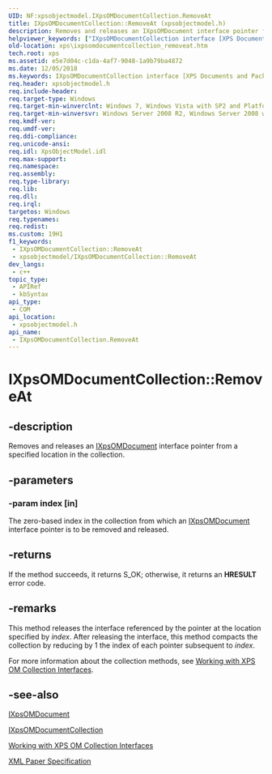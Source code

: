 ```yaml
---
UID: NF:xpsobjectmodel.IXpsOMDocumentCollection.RemoveAt
title: IXpsOMDocumentCollection::RemoveAt (xpsobjectmodel.h)
description: Removes and releases an IXpsOMDocument interface pointer from a specified location in the collection.
helpviewer_keywords: ["IXpsOMDocumentCollection interface [XPS Documents and Packaging]","RemoveAt method","IXpsOMDocumentCollection.RemoveAt","IXpsOMDocumentCollection::RemoveAt","RemoveAt","RemoveAt method [XPS Documents and Packaging]","RemoveAt method [XPS Documents and Packaging]","IXpsOMDocumentCollection interface","xps.ixpsomdocumentcollection_removeat","xpsobjectmodel/IXpsOMDocumentCollection::RemoveAt"]
old-location: xps\ixpsomdocumentcollection_removeat.htm
tech.root: xps
ms.assetid: e5e7d04c-c1da-4af7-9048-1a9b79ba4872
ms.date: 12/05/2018
ms.keywords: IXpsOMDocumentCollection interface [XPS Documents and Packaging],RemoveAt method, IXpsOMDocumentCollection.RemoveAt, IXpsOMDocumentCollection::RemoveAt, RemoveAt, RemoveAt method [XPS Documents and Packaging], RemoveAt method [XPS Documents and Packaging],IXpsOMDocumentCollection interface, xps.ixpsomdocumentcollection_removeat, xpsobjectmodel/IXpsOMDocumentCollection::RemoveAt
req.header: xpsobjectmodel.h
req.include-header: 
req.target-type: Windows
req.target-min-winverclnt: Windows 7, Windows Vista with SP2 and Platform Update for Windows Vista [desktop apps \| UWP apps]
req.target-min-winversvr: Windows Server 2008 R2, Windows Server 2008 with SP2 and Platform Update for Windows Server 2008 [desktop apps \| UWP apps]
req.kmdf-ver: 
req.umdf-ver: 
req.ddi-compliance: 
req.unicode-ansi: 
req.idl: XpsObjectModel.idl
req.max-support: 
req.namespace: 
req.assembly: 
req.type-library: 
req.lib: 
req.dll: 
req.irql: 
targetos: Windows
req.typenames: 
req.redist: 
ms.custom: 19H1
f1_keywords:
 - IXpsOMDocumentCollection::RemoveAt
 - xpsobjectmodel/IXpsOMDocumentCollection::RemoveAt
dev_langs:
 - c++
topic_type:
 - APIRef
 - kbSyntax
api_type:
 - COM
api_location:
 - xpsobjectmodel.h
api_name:
 - IXpsOMDocumentCollection.RemoveAt
---
```


# IXpsOMDocumentCollection::RemoveAt


## -description

Removes and releases an <a href="/windows/desktop/api/xpsobjectmodel/nn-xpsobjectmodel-ixpsomdocument">IXpsOMDocument</a> interface pointer from a specified location in the collection.

## -parameters

### -param index [in]

The zero-based index in the collection from which  an <a href="/windows/desktop/api/xpsobjectmodel/nn-xpsobjectmodel-ixpsomdocument">IXpsOMDocument</a> interface pointer is to be removed and released.

## -returns

If the method succeeds, it returns S_OK; otherwise, it returns an <b>HRESULT</b> error code.

## -remarks

This method releases the interface  referenced by the pointer at  the location specified by <i>index</i>. After releasing the interface, this method compacts the collection by   reducing by 1 the index of each pointer subsequent to <i>index</i>.

For more information about the collection methods, see  <a href="/previous-versions/windows/desktop/dd372931(v=vs.85)">Working with XPS OM Collection Interfaces</a>.

## -see-also

<a href="/windows/desktop/api/xpsobjectmodel/nn-xpsobjectmodel-ixpsomdocument">IXpsOMDocument</a>



<a href="/windows/desktop/api/xpsobjectmodel/nn-xpsobjectmodel-ixpsomdocumentcollection">IXpsOMDocumentCollection</a>



<a href="/previous-versions/windows/desktop/dd372931(v=vs.85)">Working with XPS OM Collection Interfaces</a>



<a href="https://en.wikipedia.org/wiki/Open_XML_Paper_Specification">XML Paper Specification</a>